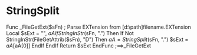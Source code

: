 # StringSplit
Func _FileGetExt($sFn) ; Parse EXTension from [d:\path\]filename.EXTension     Local $sExt = "", $aA     If StringInStr($sFn, ".") Then         If Not StringInStr(FileGetAttrib($sFn), "D") Then             $aA = StringSplit($sFn, ".")             $sExt = $aA[$aA[0]]         EndIf     EndIf     Return $sExt EndFunc  ;==>_FileGetExt
